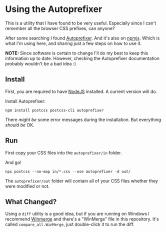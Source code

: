 # Using the Autoprefixer

This is a utility that I have found to be very useful. Especially since I can't remember all the browser CSS prefixes, can anyone?

After some searching I found [Autoprefixer](https://github.com/postcss/autoprefixer). And it's also on [npmjs](<https://www.npmjs.com/package/autoprefixer>). Which is what I'm using here, and sharing just a few steps on how to use it.

**NOTE:** Since software is certain to change I'll do my best to keep this information up to date. However, checking the Autoprefixer documentation probably wouldn't be a bad idea :)

## Install

First, you are required to have [NodeJS](<https://nodejs.org>) installed. A current version will do.

Install Autoprefixer:

```
npm install postcss postcss-cli autoprefixer
```

There *might be* some error messages during the installation. But everything *should be* OK. 

## Run

First copy your CSS files into the `autoprefixer/in` folder. 

And go!

```
npx postcss --no-map in/*.css --use autoprefixer -d out/
```

The `autoprefixer/out` folder will contain all of your CSS files whether they were modified or not. 

## What Changed?

Using a `diff` utility is a good idea, but if you are running on Windows I recommend [Winmerge](<https://winmerge.org/>) and there's a "WinMerge" file in this repository. It's called `compare_all.WinMerge`, just double-click it to run the diff.


